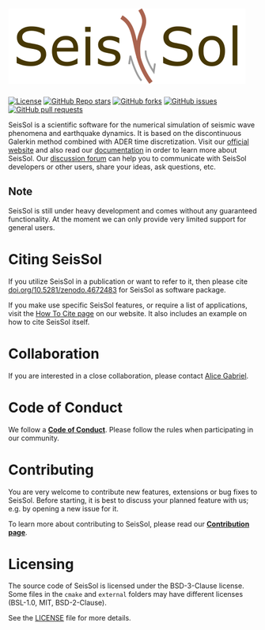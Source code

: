 <!--
    SPDX-FileCopyrightText: 2012 SeisSol Group

    SPDX-License-Identifier: BSD-3-Clause
    SPDX-LicenseComments: Full text under /LICENSE and /LICENSES/

    SPDX-FileContributor: Author lists in /AUTHORS and /CITATION.cff
-->

# ![SeisSol](Documentation/LatexFigures/logo_sans_darkred_border.svg)

[![License](https://img.shields.io/badge/License-BSD%203--Clause-blue.svg)](https://opensource.org/licenses/BSD-3-Clause)
[![GitHub Repo stars](https://img.shields.io/github/stars/SeisSol/SeisSol)](https://github.com/SeisSol/SeisSol/stargazers)
[![GitHub forks](https://img.shields.io/github/forks/SeisSol/SeisSol)](https://github.com/SeisSol/SeisSol/network/members)
[![GitHub issues](https://img.shields.io/github/issues/SeisSol/SeisSol)](https://github.com/SeisSol/SeisSol/issues)
[![GitHub pull requests](https://img.shields.io/github/issues-pr/SeisSol/SeisSol)](https://github.com/SeisSol/SeisSol/pulls)

SeisSol is a scientific software for the numerical simulation of seismic wave
phenomena and earthquake dynamics. It is based on the discontinuous Galerkin
method combined with ADER time discretization. Visit our [official website](http://www.seissol.org/)
and also read our [documentation](https://seissol.readthedocs.io) in order to
learn more about SeisSol. Our [discussion forum](https://github.com/SeisSol/SeisSol/discussions)
can help you to communicate with SeisSol developers or other users, share your
ideas, ask questions, etc.

## Note

SeisSol is still under heavy development and comes without any guaranteed
functionality. At the moment we can only provide very limited support for
general users.

# Citing SeisSol

If you utilize SeisSol in a publication or want to refer to it,
then please cite [doi.org/10.5281/zenodo.4672483](https://doi.org/10.5281/zenodo.4672483)
for SeisSol as software package.

If you make use specific SeisSol features,
or require a list of applications, visit the
[How To Cite page](https://seissol.org/about/howtocite/) on our website.
It also includes an example on how to cite SeisSol itself.

# Collaboration

If you are interested in a close collaboration, please contact [Alice Gabriel](https://www.alicegabriel.com/).

# Code of Conduct

We follow a [**Code of Conduct**](CODE_OF_CONDUCT.md).
Please follow the rules when participating in our community.

# Contributing

You are very welcome to contribute new features, extensions or bug fixes
to SeisSol.
Before starting, it is best to discuss your planned feature with us;
e.g. by opening a new issue for it.

To learn more about contributing to SeisSol, please read our [**Contribution page**](CONTRIBUTING.md).

# Licensing

The source code of SeisSol is licensed under the BSD-3-Clause license.
Some files in the `cmake` and `external` folders may have different licenses
(BSL-1.0, MIT, BSD-2-Clause).

See the [LICENSE](LICENSE) file for more details.
